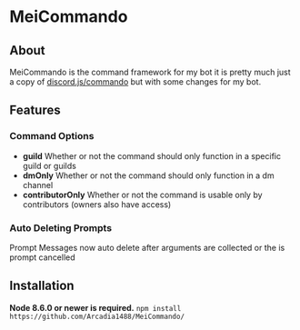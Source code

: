 # MeiCommando

## About
MeiCommando is the command framework for my bot it is pretty much just a copy of [discord.js/commando](https://github.com/discordjs/Commando) but with some changes for my bot.

## Features
### Command Options
- **guild** Whether or not the command should only function in a specific guild or guilds
- **dmOnly** Whether or not the command should only function in a dm channel
- **contributorOnly** Whether or not the command is usable only by contributors (owners also have access)

### Auto Deleting Prompts
Prompt Messages now auto delete after arguments are collected or the is prompt cancelled

## Installation
**Node 8.6.0 or newer is required.**
`npm install https://github.com/Arcadia1488/MeiCommando/`
